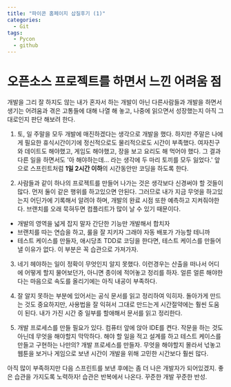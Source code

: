 ```yaml
---
title: "파이콘 홈페이지 삽질후기 (1)"
categories:
  - Git
tags:
  - Pycon
  - github
---
```


오픈소스 프로젝트를 하면서 느낀 어려움 점
==

개발을 그리 잘 하지도 않는 내가 혼자서 하는 개발이 아닌 다른사람들과 개발을 하면서 생기는 어려움과 겪은 고통들에 대해 나열 해 놓고, 나중에 읽으면서 성장했는지 아직 그대로인지 판단 해보려 한다.  
1. 토, 일 주말을 모두 개발에 매진하겠다는 생각으로 개발을 했다. 하지만 주말은 나에게 필요한 휴식시간이기에 정신적으로도 물리적으로도 시간이 부족했다. 여자친구와 데이트도 해야했고, 게임도 해야했고, 장을 보고 요리도 해 먹어야 했다. 그 결과 다른 일을 하면서도 '아 해야하는데... 라는 생각에 두 마리 토끼를 모두 잃었다.' 앞으로 스프린트처럼 **1일 2시간 이하**의 시간동안만 코딩을 하도록 한다.

2. 사람들과 같이 하나의 프로젝트를 만들어 나가는 것은 생각보다 신경써야 할 것들이 많다. 먼저 둘이 같은 행위를 하고있으면 안된다. 그러므로 내가 지금 무엇을 하고있는지 어딘가에 기록해서 알려야 하며, 개발의 완료 시점 또한 예측하고 지켜줘야한다. 브랜치를 오래 묵혀두면 컴플리트가 많이 날 수 있기 때문이다.

  * 개발의 영역을 넓게 잡지 말자 간단한 기능만 개발해서 합치자
  * 브랜치를 따는 연습을 하고, 룰을 잘 지키자 그래야 자동 배포가 가능할 테니까
  * 테스트 케이스를 만들자, 애시당초 TDD로 코딩을 한다면, 테스트 케이스를 만들어 낼 이유가 없다. 이 부분은 꼭 습관으로 가져가자.

3. 네기 헤야하는 일이 정확이 무엇인지 알지 못했다. 이런경우는 산출을 떠나서 어디에 어떻게 할지 물어보던가, 아니면 종이에 적어놓고 정리를 하자. 얼른 얼른 해야한다는 마음으로 속도를 올리기에는 아직 내공이 부족하다.

4. 잘 알지 못하는 부분에 있어서는 공식 문서를 읽고 정리하여 익히자. 돌아가게 만드는 것도 중요하지만, 사용법을 잘 익혀서 그대로 만드는게 시간절약에는 훨씬 도움이 된다. 내가 가진 시간 중 일부를 할애해서 문서를 읽고 정리한다.

5. 개발 프로세스를 만들 필요가 있다. 컴퓨터 앞에 앉아 IDE를 켠다. 작문을 하는 것도 아닌데 무엇을 해야할지 막막하다. 해야 할 일을 적고 설계를 하고 테스트 케이스를 만들고 구현하는 나만의? 개발 프로세스를 만들자. 무엇을 해야할지 몰라서 넋놓고 웹툰을 보거나 게임으로 보낸 시간이 개발을 위해 고민한 시간보다 훨씬 많다.

아직 많이 부족하지만 다음 스프린트를 보낸 후에는 좀 더 나은 개발자가 되어있겠지. 좋은 습관을 가지도록 노력하자! 습관은 반복에서 나온다. 꾸준한 개발 꾸준한 반성.
